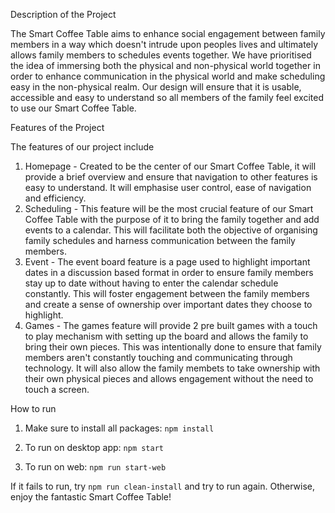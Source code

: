Description of the Project

The Smart Coffee Table aims to enhance social engagement between family members in a way which doesn't intrude upon peoples lives and ultimately allows family members to schedules events together. We have prioritised the idea of immersing both the physical and non-physical world together in order to enhance communication in the physical world and make scheduling easy in the non-physical realm. Our design will ensure that it is usable, accessible and easy to understand so all members of the family feel excited to use our Smart Coffee Table.


Features of the Project

The features of our project include

1. Homepage - Created to be the center of our Smart Coffee Table, it will provide a brief overview and ensure that navigation to other features is easy to understand. It will emphasise user control, ease of navigation and efficiency.
2. Scheduling - This feature will be the most crucial feature of our Smart Coffee Table with the purpose of it to bring the family together and add events to a calendar. This will facilitate both the objective of organising family schedules and harness communication between the family members.
3. Event - The event board feature is a page used to highlight important dates in a discussion based format in order to ensure family members stay up to date without having to enter the calendar schedule constantly. This will foster engagement between the family members and create a sense of ownership over important dates they choose to highlight.
4. Games - The games feature will provide 2 pre built games with a touch to play mechanism with setting up the board and allows the family to bring their own pieces. This was intentionally done to ensure that family members aren't constantly touching and communicating through technology. It will also allow the family membets to take ownership with their own physical pieces and allows engagement without the need to touch a screen.

How to run

1. Make sure to install all packages: ```npm install```

2. To run on desktop app: ```npm start```

3. To run on web: ```npm run start-web```

If it fails to run, try ```npm run clean-install``` and try to run again.
Otherwise, enjoy the fantastic Smart Coffee Table!
